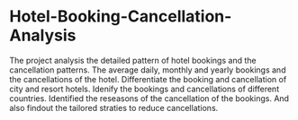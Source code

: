 # Hotel-Booking-Cancellation-Analysis
The project analysis the detailed pattern of hotel bookings and the cancellation patterns. The average daily, monthly and yearly bookings and the cancellations of the hotel. Differentiate the booking and cancellation of city and resort hotels. Idenify the bookings and cancellations of different countries. Identified the reseasons of the cancellation of the bookings. And also findout the tailored straties to reduce cancellations.
